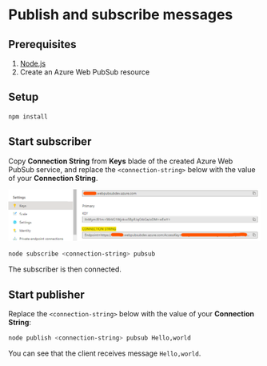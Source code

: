 # Publish and subscribe messages

## Prerequisites

1. [Node.js](https://nodejs.org)
2. Create an Azure Web PubSub resource

## Setup

```bash
npm install
```

## Start subscriber

Copy **Connection String** from **Keys** blade of the created Azure Web PubSub service, and replace the `<connection-string>` below with the value of your **Connection String**.

![Connection String](./../../../docs/images/portal_conn.png)

```bash
node subscribe <connection-string> pubsub
```

The subscriber is then connected.

## Start publisher

Replace the `<connection-string>` below with the value of your **Connection String**:

```bash
node publish <connection-string> pubsub Hello,world
```

You can see that the client receives message `Hello,world`.
